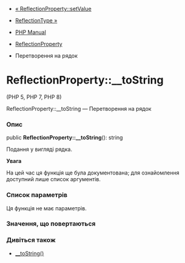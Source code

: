 - [« ReflectionProperty::setValue](reflectionproperty.setvalue.md)
- [ReflectionType »](class.reflectiontype.md)

- [PHP Manual](index.md)
- [ReflectionProperty](class.reflectionproperty.md)
- Перетворення на рядок

# ReflectionProperty::\_\_toString

(PHP 5, PHP 7, PHP 8)

ReflectionProperty::\_\_toString — Перетворення на рядок

### Опис

public **ReflectionProperty::\_\_toString**(): string

Подання у вигляді рядка.

**Увага**

На цей час ця функція ще була документована; для
ознайомлення доступний лише список аргументів.

### Список параметрів

Ця функція не має параметрів.

### Значення, що повертаються

### Дивіться також

- [\_\_toString()](language.oop5.magic.md#object.tostring)
